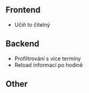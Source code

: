 ## Frontend
- Učiň to čitelný

## Backend
- Profiltrování s více termíny
- Reload informací po hodině

## Other
